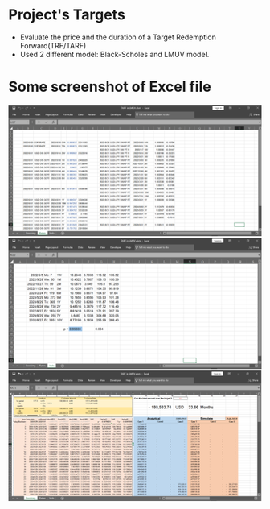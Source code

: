 # Project's Targets

- Evaluate the price and the duration of a Target Redemption Forward(TRF/TARF)
- Used 2 different model: Black-Scholes and LMUV model. 

# Some screenshot of Excel file

![TARF_Rate](https://github.com/Andy16384/CTBC-Quant-Project/blob/main/TARF/TARF_Rate.png)
![TARF_Vol](https://github.com/Andy16384/CTBC-Quant-Project/blob/main/TARF/TARF_Vol.png)
![TARF_Result](https://github.com/Andy16384/CTBC-Quant-Project/blob/main/TARF/TARF_Result.png)
